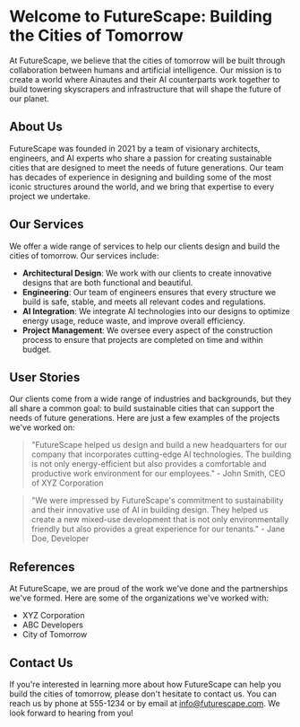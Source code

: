 <!--font:Exo 2-->

# Welcome to FutureScape: Building the Cities of Tomorrow

At FutureScape, we believe that the cities of tomorrow will be built through collaboration between humans and artificial intelligence. Our mission is to create a world where Ainautes and their AI counterparts work together to build towering skyscrapers and infrastructure that will shape the future of our planet.

## About Us

FutureScape was founded in 2021 by a team of visionary architects, engineers, and AI experts who share a passion for creating sustainable cities that are designed to meet the needs of future generations. Our team has decades of experience in designing and building some of the most iconic structures around the world, and we bring that expertise to every project we undertake.

## Our Services

We offer a wide range of services to help our clients design and build the cities of tomorrow. Our services include:

- **Architectural Design**: We work with our clients to create innovative designs that are both functional and beautiful.
- **Engineering**: Our team of engineers ensures that every structure we build is safe, stable, and meets all relevant codes and regulations.
- **AI Integration**: We integrate AI technologies into our designs to optimize energy usage, reduce waste, and improve overall efficiency.
- **Project Management**: We oversee every aspect of the construction process to ensure that projects are completed on time and within budget.

## User Stories

Our clients come from a wide range of industries and backgrounds, but they all share a common goal: to build sustainable cities that can support the needs of future generations. Here are just a few examples of the projects we've worked on:

> "FutureScape helped us design and build a new headquarters for our company that incorporates cutting-edge AI technologies. The building is not only energy-efficient but also provides a comfortable and productive work environment for our employees." - John Smith, CEO of XYZ Corporation

> "We were impressed by FutureScape's commitment to sustainability and their innovative use of AI in building design. They helped us create a new mixed-use development that is not only environmentally friendly but also provides a great experience for our tenants." - Jane Doe, Developer

## References

At FutureScape, we are proud of the work we've done and the partnerships we've formed. Here are some of the organizations we've worked with:

- XYZ Corporation
- ABC Developers
- City of Tomorrow

## Contact Us

If you're interested in learning more about how FutureScape can help you build the cities of tomorrow, please don't hesitate to contact us. You can reach us by phone at 555-1234 or by email at info@futurescape.com. We look forward to hearing from you!

<!--

Write me content for website with wallpaper which alt text is:

"A futuristic cityscape where Ainautes and their AI counterparts work together to build towering skyscrapers and infrastructure."

The name/title of the page should not be 1:1 copy of the alt text but rather a real content of the website which is using this wallpaper.

- Use markdown format 
- Start with heading
- Heading should be short and concise
- The content should look like a real website 
- The website should not be about the wallpaper, wallpaper is just a related background
- Heading should be contain work "wallpaper" or "background"
- Include real sections like references, contact, user stories, etc. use things relevant to the page purpose.
- Feel free to use structure like headings, bullets, numbering, blockquotes, paragraphs, horizontal lines, etc.
- You can use formatting like bold or _italic_
- You can include UTF-8 emojis
- Links should be only #hash anchors (and you can refer to the document itself)
- Do not include images


---


# Welcome to FutureScape: Building the Cities of Tomorrow

At FutureScape, we believe that the cities of tomorrow will be built through collaboration between humans and artificial intelligence. Our mission is to create a world where Ainautes and their AI counterparts work together to build towering skyscrapers and infrastructure that will shape the future of our planet.

## About Us

FutureScape was founded in 2021 by a team of visionary architects, engineers, and AI experts who share a passion for creating sustainable cities that are designed to meet the needs of future generations. Our team has decades of experience in designing and building some of the most iconic structures around the world, and we bring that expertise to every project we undertake.

## Our Services

We offer a wide range of services to help our clients design and build the cities of tomorrow. Our services include:

- **Architectural Design**: We work with our clients to create innovative designs that are both functional and beautiful.
- **Engineering**: Our team of engineers ensures that every structure we build is safe, stable, and meets all relevant codes and regulations.
- **AI Integration**: We integrate AI technologies into our designs to optimize energy usage, reduce waste, and improve overall efficiency.
- **Project Management**: We oversee every aspect of the construction process to ensure that projects are completed on time and within budget.

## User Stories

Our clients come from a wide range of industries and backgrounds, but they all share a common goal: to build sustainable cities that can support the needs of future generations. Here are just a few examples of the projects we've worked on:

> "FutureScape helped us design and build a new headquarters for our company that incorporates cutting-edge AI technologies. The building is not only energy-efficient but also provides a comfortable and productive work environment for our employees." - John Smith, CEO of XYZ Corporation

> "We were impressed by FutureScape's commitment to sustainability and their innovative use of AI in building design. They helped us create a new mixed-use development that is not only environmentally friendly but also provides a great experience for our tenants." - Jane Doe, Developer

## References

At FutureScape, we are proud of the work we've done and the partnerships we've formed. Here are some of the organizations we've worked with:

- XYZ Corporation
- ABC Developers
- City of Tomorrow

## Contact Us

If you're interested in learning more about how FutureScape can help you build the cities of tomorrow, please don't hesitate to contact us. You can reach us by phone at 555-1234 or by email at info@futurescape.com. We look forward to hearing from you!

-->
